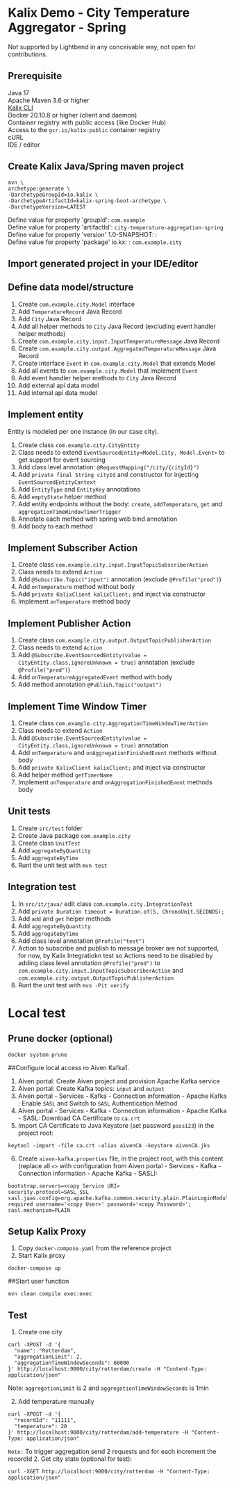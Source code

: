 # Kalix Demo - City Temperature Aggregator - Spring
Not supported by Lightbend in any conceivable way, not open for contributions.<br>
## Prerequisite
Java 17<br>
Apache Maven 3.6 or higher<br>
[Kalix CLI](https://docs.kalix.io/kalix/install-kalix.html) <br>
Docker 20.10.8 or higher (client and daemon)<br>
Container registry with public access (like Docker Hub)<br>
Access to the `gcr.io/kalix-public` container registry<br>
cURL<br>
IDE / editor<br>

## Create Kalix Java/Spring maven project

```
mvn \
archetype:generate \
-DarchetypeGroupId=io.kalix \
-DarchetypeArtifactId=kalix-spring-boot-archetype \
-DarchetypeVersion=LATEST
```
Define value for property 'groupId': `com.example`<br>
Define value for property 'artifactId': `city-temperature-aggregation-spring`<br>
Define value for property 'version' 1.0-SNAPSHOT: :<br>
Define value for property 'package' io.kx: : `com.example.city`<br>

## Import generated project in your IDE/editor

## Define data model/structure
1. Create `com.example.city.Model` interface
2. Add `TemperatureRecord` Java Record
3. Add `City` Java Record
4. Add all helper methods to `City` Java Record (excluding event handler helper methods)
5. Create `com.example.city.input.InputTemperatureMessage` Java Record
6. Create `com.example.city.output.AggregatedTemperatureMessage` Java Record
7. Create interface `Event` in `com.example.city.Model` that extends Model
8. Add all events to `com.example.city.Model` that implement `Event`
9. Add event handler helper methods to `City` Java Record
10. Add external api data model
11. Add internal api data model

## Implement entity
Entity is modeled per one instance (in our case city).<br>
1. Create class `com.example.city.CityEntity`
2. Class needs to extend `EventSourcedEntity<Model.City, Model.Event>` to get support for event sourcing
3. Add class level annotation: `@RequestMapping("/city/{cityId}")`
4. Add `private final String cityId` and constructor for injecting `EventSourcedEntityContext` 
5. Add `EntityType` and `EntityKey` annotations
6. Add `emptyState` helper method
7. Add entity endpoints without the body: `create`, `addTemperature`, `get` and `aggregationTimeWindowTimerTrigger`
8. Annotate each method with spring web bind annotation
9. Add body to each method

## Implement Subscriber Action
1. Create class `com.example.city.input.InputTopicSubscriberAction`
2. Class needs to extend `Action`
3. Add `@Subscribe.Topic("input")` annotation (exclude `@Profile("prod")`)
4. Add `onTemperature` method without body
5. Add `private KalixClient kalixClient;` and inject via constructor 
6. Implement `onTemperature` method body

## Implement Publisher Action
1. Create class `com.example.city.output.OutputTopicPublisherAction`
2. Class needs to extend `Action`
3. Add `@Subscribe.EventSourcedEntity(value = CityEntity.class,ignoreUnknown = true)` annotation (exclude `@Profile("prod")`)
4. Add `onTemperatureAggregatedEvent` method with body
5. Add method annotation `@Publish.Topic("output")`

## Implement Time Window Timer
1. Create class `com.example.city.AggregationTimeWindowTimerAction`
2. Class needs to extend `Action`
3. Add `@Subscribe.EventSourcedEntity(value = CityEntity.class,ignoreUnknown = true)` annotation
4. Add `onTemperature` and `onAggregationFinishedEvent` methods without body
5. Add `private KalixClient kalixClient;` and inject via constructor
6. Add helper method `getTimerName`
7. Implement `onTemperature` and `onAggregationFinishedEvent` methods body

## Unit tests
1. Create `src/test` folder
2. Create Java package `com.example.city`
3. Create class `UnitTest`
4. Add `aggregateByQuantity`
5. Add `aggregateByTime`
6. Runt the unit test with ```mvn test```

## Integration test
1. In `src/it/java/` edit class `com.example.city.IntegrationTest`
2. Add `private Duration timeout = Duration.of(5, ChronoUnit.SECONDS);`
3. Add `add` and `get` helper methods
4. Add `aggregateByQuantity`
5. Add `aggregateByTime`
6. Add class level annotation `@Profile("test")`
7. Action to subscribe and publish to message broker are not supported, for now, by Kalix Integratiokn test so Actions need to be disabled by adding class level annotation `@Profile("prod")` to `com.example.city.input.InputTopicSubscriberAction` and `com.example.city.output.OutputTopicPublisherAction`
6. Runt the unit test with ```mvn -Pit verify```


# Local test
## Prune docker (optional)
```
docker system prune 
```

##Configure local access ro Aiven Kafka1. 
1. Aiven portal: Create Aiven project and provision Apache Kafka service
2. Aiven portal: Create Kafka topics: `input` and `output`
3. Aiven portal - Services - Kafka - Connection information - Apache Kafka : Enable `SASL` and Switch to `SASL` Authentication Method
3. Aiven portal - Services - Kafka - Connection information - Apache Kafka - SASL: Download CA Certificate to `ca.crt`
4. Import CA Certificate to Java Keystore (set password `pass123`) in the project root: <br>
```
keytool -import -file ca.crt -alias aivenCA -keystore aivenCA.jks
```
6. Create `aiven-kafka.properties` file, in the project root, with this content (replace all `<>` with configuration from Aiven portal - Services - Kafka - Connection information - Apache Kafka - SASL):
```
bootstrap.servers=<copy Service URI>
security.protocol=SASL_SSL
sasl.jaas.config=org.apache.kafka.common.security.plain.PlainLoginModule required username='<copy User>' password='<copy Password>';
sasl.mechanism=PLAIN
```
## Setup Kalix Proxy
1. Copy `docker-compose.yaml` from the reference project
2. Start Kalix proxy
```
docker-compose up
```
##Start user function
```
mvn clean compile exec:exec
```

## Test
1. Create one city
```
curl -XPOST -d '{ 
  "name": "Rotterdam",
  "aggregationLimit": 2,
  "aggregationTimeWindowSeconds": 60000
}' http://localhost:9000/city/rotterdam/create -H "Content-Type: application/json"
```
Note: `aggregationLimit` is 2 and `aggregationTimeWindowSeconds` is 1min

2. Add temperature manually
```
curl -XPOST -d '{ 
  "recordId": "11111",
  "temperature": 20
}' http://localhost:9000/city/rotterdam/add-temperature -H "Content-Type: application/json"
```
`Note:` To trigger aggregation send 2 requests and for each increment the recordId
2. Get city state (optional for test):
```
curl -XGET http://localhost:9000/city/rotterdam -H "Content-Type: application/json"
```